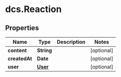 # dcs.Reaction

## Properties
Name | Type | Description | Notes
------------ | ------------- | ------------- | -------------
**content** | **String** |  | [optional] 
**createdAt** | **Date** |  | [optional] 
**user** | [**User**](User.md) |  | [optional] 

